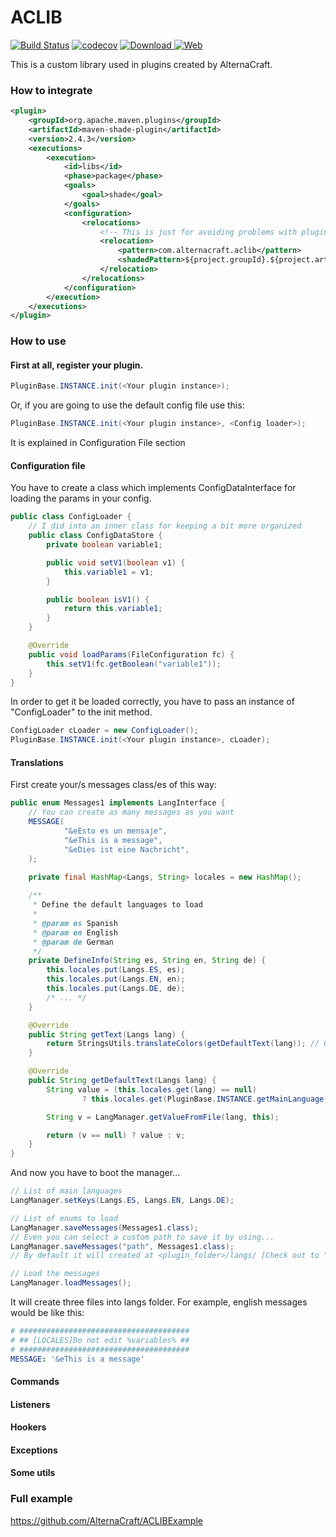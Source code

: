 # ACLIB
[![Build Status](https://travis-ci.org/AlternaCraft/ACLIB.svg)](https://travis-ci.org/AlternaCraft/ACLIB) [![codecov](https://codecov.io/gh/AlternaCraft/ACLIB/branch/master/graph/badge.svg)](https://codecov.io/gh/AlternaCraft/ACLIB) [ ![Download](https://api.bintray.com/packages/alternacraft/maven/ACLIB/images/download.svg) ](https://www.github.com/alternacraft/ACLIB/releases) [![Web](https://img.shields.io/badge/Web-alternacraft.github.io%2FACLIB%2F-yellow.svg)](https://alternacraft.github.io/ACLIB)

This is a custom library used in plugins created by AlternaCraft.

### How to integrate
```XML
<plugin>
    <groupId>org.apache.maven.plugins</groupId>
    <artifactId>maven-shade-plugin</artifactId>
    <version>2.4.3</version>
    <executions>
        <execution>
            <id>libs</id>
            <phase>package</phase>
            <goals>
                <goal>shade</goal>
            </goals>
            <configuration>
                <relocations>
                    <!-- This is just for avoiding problems with plugins which use this library -->
                    <relocation>
                        <pattern>com.alternacraft.aclib</pattern>
                        <shadedPattern>${project.groupId}.${project.artifactId}.ACLIB</shadedPattern>
                    </relocation>
                </relocations>
            </configuration>
        </execution>      
    </executions>
</plugin>
```

### How to use
#### First at all, register your plugin.
```JAVA
PluginBase.INSTANCE.init(<Your plugin instance>);
```
Or, if you are going to use the default config file use this:
```JAVA
PluginBase.INSTANCE.init(<Your plugin instance>, <Config loader>);
```
It is explained in Configuration File section

#### Configuration file
You have to create a class which implements ConfigDataInterface for loading the params in your config.
```JAVA
public class ConfigLoader {
    // I did into an inner class for keeping a bit more organized
    public class ConfigDataStore {
        private boolean variable1;

        public void setV1(boolean v1) {
            this.variable1 = v1;
        }

        public boolean isV1() {
            return this.variable1;
        }    
    }

    @Override
    public void loadParams(FileConfiguration fc) { 
        this.setV1(fc.getBoolean("variable1"));
    }
}
```

In order to get it be loaded correctly, you have to pass an instance of "ConfigLoader" to the init method.
```JAVA
ConfigLoader cLoader = new ConfigLoader();
PluginBase.INSTANCE.init(<Your plugin instance>, cLoader);
```
#### Translations
First create your/s messages class/es of this way:
```JAVA
public enum Messages1 implements LangInterface {    
    // You can create as many messages as you want
    MESSAGE(
            "&eEsto es un mensaje",
            "&eThis is a message",
            "&eDies ist eine Nachricht",
    );
    
    private final HashMap<Langs, String> locales = new HashMap();

    /**
     * Define the default languages to load
     *
     * @param es Spanish
     * @param en English
     * @param de German
     */
    private DefineInfo(String es, String en, String de) {
        this.locales.put(Langs.ES, es);
        this.locales.put(Langs.EN, en);
        this.locales.put(Langs.DE, de);
        /* ... */
    }

    @Override
    public String getText(Langs lang) {
        return StringsUtils.translateColors(getDefaultText(lang)); // Get the messages translated
    }

    @Override
    public String getDefaultText(Langs lang) {
        String value = (this.locales.get(lang) == null)
                ? this.locales.get(PluginBase.INSTANCE.getMainLanguage()) : this.locales.get(lang); 

        String v = LangManager.getValueFromFile(lang, this);

        return (v == null) ? value : v;
    }
}
```
And now you have to boot the manager...
```JAVA
// List of main languages
LangManager.setKeys(Langs.ES, Langs.EN, Langs.DE);

// List of enums to load
LangManager.saveMessages(Messages1.class);
// Even you can select a custom path to save it by using...
LangManager.saveMessages("path", Messages1.class);
// By default it will created at <plugin_folder>/langs/ [Check out to "LANG_DIRECTORY" constant]

// Load the messages
LangManager.loadMessages();
```
It will create three files into langs folder. For example, english messages would be like this:
```YAML
# ######################################
# ## [LOCALES]Do not edit %variables% ##
# ######################################
MESSAGE: '&eThis is a message'
```

#### Commands
#### Listeners
#### Hookers
#### Exceptions
#### Some utils

### Full example
https://github.com/AlternaCraft/ACLIBExample
